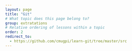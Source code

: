 ```yaml
---
layout: page
title: "Git"
# What topic does this page belong to?
group: extratations
# Relative ordering of lessons within a topic
order: 2
redirect_to:
  - https://github.com/cmugpi/learn-git/tree/master/src
---
```

